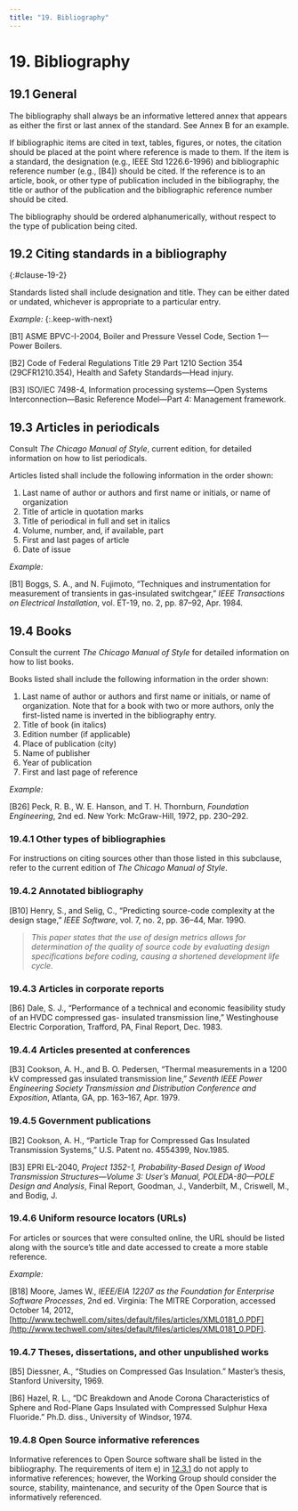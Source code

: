 ```yaml
---
title: "19. Bibliography"
---
```


# 19. Bibliography

## 19.1 General

The bibliography shall always be an informative lettered annex that appears as either the first or last annex of the standard. See Annex B for an example.

If bibliographic items are cited in text, tables, figures, or notes, the citation should be placed at the point where reference is made to them. If the item is a standard, the designation (e.g., IEEE Std 1226.6-1996) and bibliographic reference number (e.g., [B4]) should be cited. If the reference is to an article, book, or other type of publication included in the bibliography, the title or author of the publication and the bibliographic reference number should be cited.

The bibliography should be ordered alphanumerically, without respect to the type of publication being cited.

## 19.2 Citing standards in a bibliography
{:#clause-19-2}

Standards listed shall include designation and title. They can be either dated or undated, whichever is appropriate to a particular entry.

*Example:*
{:.keep-with-next}

\[B1] ASME BPVC-I-2004, Boiler and Pressure Vessel Code, Section 1—Power Boilers.

\[B2] Code of Federal Regulations Title 29 Part 1210 Section 354 (29CFR1210.354), Health and Safety Standards—Head injury.

\[B3] ISO/IEC 7498-4, Information processing systems—Open Systems Interconnection—Basic Reference Model—Part 4: Management framework.

## 19.3 Articles in periodicals

Consult *The Chicago Manual of Style*, current edition, for detailed information on how to list periodicals.

Articles listed shall include the following information in the order shown:

1. Last name of author or authors and first name or initials, or name of organization
2. Title of article in quotation marks
3. Title of periodical in full and set in italics
4. Volume, number, and, if available, part
5. First and last pages of article
6. Date of issue

*Example:*

\[B1] Boggs, S. A., and N. Fujimoto, “Techniques and instrumentation for measurement of transients in gas-insulated switchgear,” *IEEE Transactions on Electrical Installation*, vol. ET-19, no. 2, pp. 87–92, Apr. 1984.

## 19.4 Books

Consult the current *The Chicago Manual of Style* for detailed information on how to list books.

Books listed shall include the following information in the order shown:

1. Last name of author or authors and first name or initials, or name of organization. Note that for a book with two or more authors, only the first-listed name is inverted in the bibliography entry.
2. Title of book (in italics)
3. Edition number (if applicable)
4. Place of publication (city)
5. Name of publisher
6. Year of publication
7. First and last page of reference

*Example:*

\[B26] Peck, R. B., W. E. Hanson, and T. H. Thornburn, *Foundation Engineering*, 2nd ed. New York: McGraw-Hill, 1972, pp. 230–292.

### 19.4.1 Other types of bibliographies

For instructions on citing sources other than those listed in this subclause, refer to the current edition of *The Chicago Manual of Style*.

### 19.4.2 Annotated bibliography

\[B10] Henry, S., and Selig, C., “Predicting source-code complexity at the design stage,” *IEEE Software*, vol. 7, no. 2, pp. 36–44, Mar. 1990.

> *This paper states that the use of design metrics allows for determination of the quality of source code by evaluating design specifications before coding, causing a shortened development life cycle.*

### 19.4.3 Articles in corporate reports

\[B6] Dale, S. J., “Performance of a technical and economic feasibility study of an HVDC compressed gas- insulated transmission line,” Westinghouse Electric Corporation, Trafford, PA, Final Report, Dec. 1983.

### 19.4.4 Articles presented at conferences

\[B3] Cookson, A. H., and B. O. Pedersen, “Thermal measurements in a 1200 kV compressed gas insulated transmission line,” *Seventh IEEE Power Engineering Society Transmission and Distribution Conference and Exposition*, Atlanta, GA, pp. 163–167, Apr. 1979.

### 19.4.5 Government publications

\[B2] Cookson, A. H., “Particle Trap for Compressed Gas Insulated Transmission Systems,” U.S. Patent no. 4554399, Nov.1985.

\[B3] EPRI EL-2040, *Project 1352-1, Probability-Based Design of Wood Transmission Structures—Volume 3: User’s Manual, POLEDA-80—POLE Design and Analysis*, Final Report, Goodman, J., Vanderbilt, M., Criswell, M., and Bodig, J.

### 19.4.6 Uniform resource locators (URLs)

For articles or sources that were consulted online, the URL should be listed along with the source’s title and date accessed to create a more stable reference.

*Example:*

\[B18] Moore, James W., *IEEE/EIA 12207 as the Foundation for Enterprise Software Processes*, 2nd ed. Virginia: The MITRE Corporation, accessed October 14, 2012, [http://www.techwell.com/sites/default/files/articles/XML0181_0.PDF](http://www.techwell.com/sites/default/files/articles/XML0181_0.PDF).

### 19.4.7 Theses, dissertations, and other unpublished works

\[B5] Diessner, A., “Studies on Compressed Gas Insulation.” Master’s thesis, Stanford University, 1969.

\[B6] Hazel, R. L., “DC Breakdown and Anode Corona Characteristics of Sphere and Rod-Plane Gaps Insulated with Compressed Sulphur Hexa Fluoride.” Ph.D. diss., University of Windsor, 1974.

### 19.4.8 Open Source informative references

Informative references to Open Source software shall be listed in the bibliography. The requirements of item e) in [12.3.1](12.html#clause-12-3-1) do not apply to informative references; however, the Working Group should consider the source, stability, maintenance, and security of the Open Source that is informatively referenced.

